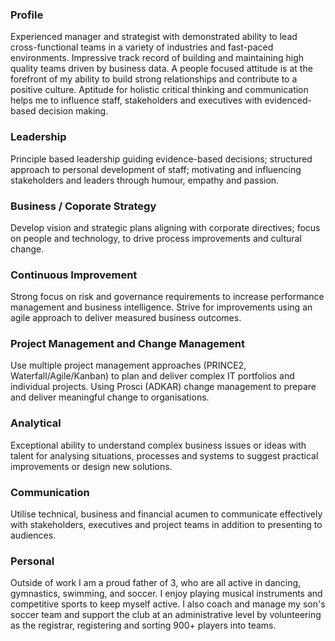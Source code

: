 ### Profile
Experienced manager and strategist with demonstrated ability to lead cross-functional teams in a variety of industries and fast-paced environments. Impressive track record of building and maintaining high quality teams driven by business data. A people focused attitude is at the forefront of my ability to build strong relationships and contribute to a positive culture. Aptitude for holistic critical thinking and communication helps me to influence staff, stakeholders and executives with evidenced-based decision making.

### Leadership
Principle based leadership guiding evidence-based decisions; structured approach to personal development of staff; motivating and influencing stakeholders and leaders through humour, empathy and passion.

### Business / Coporate Strategy
Develop vision and strategic plans aligning with corporate directives; focus on people and technology, to drive process improvements and cultural change.

### Continuous Improvement
Strong focus on risk and governance requirements to increase performance management and business intelligence. Strive for improvements using an agile approach to deliver measured business outcomes.

### Project Management and Change Management
Use multiple project management approaches (PRINCE2, Waterfall/Agile/Kanban) to plan and deliver complex IT portfolios and individual projects. Using Prosci (ADKAR) change management to prepare and deliver meaningful change to organisations.

### Analytical
Exceptional ability to understand complex business issues or ideas with talent for analysing situations, processes and systems to suggest practical improvements or design new solutions.

### Communication
Utilise technical, business and financial acumen to communicate effectively with stakeholders, executives and project teams in addition to presenting to audiences.

### Personal
Outside of work I am a proud father of 3, who are all active in dancing, gymnastics, swimming, and soccer. I enjoy playing musical instruments and competitive sports to keep myself active. I also coach and manage my son's soccer team and support the club at an administrative level by volunteering as the registrar, registering and sorting 900+ players into teams.